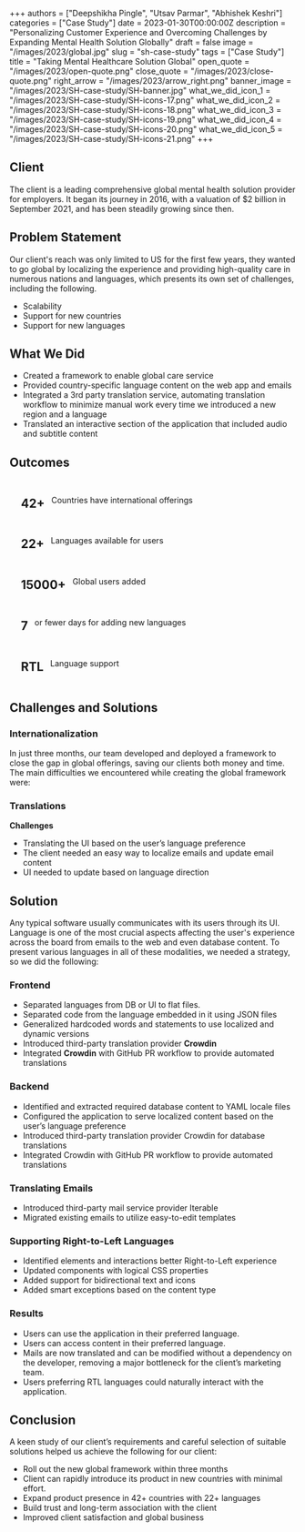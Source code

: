 +++
authors = ["Deepshikha Pingle", "Utsav Parmar", "Abhishek Keshri"]
categories = ["Case Study"]
date = 2023-01-30T00:00:00Z
description = "Personalizing Customer Experience and Overcoming Challenges by Expanding Mental Health Solution Globally"
draft = false
image = "/images/2023/global.jpg"
slug = "sh-case-study"
tags = ["Case Study"]
title = "Taking Mental Healthcare Solution Global"
open_quote = "/images/2023/open-quote.png"
close_quote = "/images/2023/close-quote.png"
right_arrow = "/images/2023/arrow_right.png"
banner_image = "/images/2023/SH-case-study/SH-banner.jpg"
what_we_did_icon_1 = "/images/2023/SH-case-study/SH-icons-17.png"
what_we_did_icon_2 = "/images/2023/SH-case-study/SH-icons-18.png"
what_we_did_icon_3 = "/images/2023/SH-case-study/SH-icons-19.png"
what_we_did_icon_4 = "/images/2023/SH-case-study/SH-icons-20.png"
what_we_did_icon_5 = "/images/2023/SH-case-study/SH-icons-21.png"
+++
## Client

The client is a leading comprehensive global mental health solution provider for employers. It began its journey in 2016, with a valuation of $2 billion in September 2021, and has been steadily growing since then.

## Problem Statement

Our client's reach was only limited to US for the first few years, they wanted to go global by localizing the experience and providing high-quality care in numerous nations and languages, which presents its own set of challenges, including the following.

- Scalability
- Support for new countries
- Support for new languages

## What We Did

- Created a framework to enable global care service
- Provided country-specific language content on the web app and emails
- Integrated a 3rd party translation service, automating translation workflow to minimize manual work every time we introduced a new region and a language
- Translated an interactive section of the application that included audio and subtitle content

## Outcomes

<span style="display: flex;flex-direction: row;align-content: center;justify-content: flex-start;align-items: center; flex-wrap: wrap; margin-left: 20px;">
<h2 >42+</h2> &nbsp;&nbsp; Countries have international offerings
</span>

<span style="display: flex;flex-direction: row;align-content: center;justify-content: flex-start;align-items: center; flex-wrap: wrap; margin-left: 20px;">
<h2>22+</h2> &nbsp;&nbsp; Languages available for users
</span>

<span style="display: flex;flex-direction: row;align-content: center;justify-content: flex-start;align-items: center; flex-wrap: wrap; margin-left: 20px;">
<h2>15000+</h2> &nbsp;&nbsp; Global users added
</span>

<span style="display: flex;flex-direction: row;align-content: center;justify-content: flex-start;align-items: center; flex-wrap: wrap; margin-left: 20px;">
<h2>7</h2> &nbsp;&nbsp; or fewer days for adding new languages
</span>

<span style="display: flex;flex-direction: row;align-content: center;justify-content: flex-start;align-items: center; flex-wrap: wrap; margin-left: 20px;">
<h2>RTL</h2> &nbsp;&nbsp; Language support
</span>

## Challenges and Solutions

### Internationalization

In just three months, our team developed and deployed a framework to close the gap in global offerings, saving our clients both money and time. The main difficulties we encountered while creating the global framework were:

### Translations

**Challenges**

- Translating the UI based on the user’s language preference
- The client needed an easy way to localize emails and update email content
- UI needed to update based on language direction

## Solution

Any typical software usually communicates with its users through its UI.
Language is one of the most crucial aspects affecting the user's experience across the board from emails to the web and even database content. To present various languages in all of these modalities, we needed a strategy, so we did the following:

### Frontend

- Separated languages from DB or UI to flat files.
- Separated code from the language embedded in it using JSON files
- Generalized hardcoded words and statements to use localized and dynamic versions
- Introduced third-party translation provider **Crowdin**
- Integrated **Crowdin** with GitHub PR workflow to provide automated translations

### Backend

- Identified and extracted required database content to YAML locale files
- Configured the application to serve localized content based on the user’s language preference
- Introduced third-party translation provider Crowdin for database translations
- Integrated Crowdin with GitHub PR workflow to provide automated translations

### Translating Emails

- Introduced third-party mail service provider Iterable
- Migrated existing emails to utilize easy-to-edit templates

### Supporting Right-to-Left Languages

- Identified elements and interactions better Right-to-Left experience
- Updated components with logical CSS properties
- Added support for bidirectional text and icons
- Added smart exceptions based on the content type

### Results

- Users can use the application in their preferred language.
- Users can access content in their preferred language.
- Mails are now translated and can be modified without a dependency on the developer, removing a major bottleneck for the client’s marketing team.
- Users preferring RTL languages could naturally interact with the application.

## Conclusion

A keen study of our client’s requirements and careful selection of suitable solutions helped us achieve the following for our client:

- Roll out the new global framework within three months
- Client can rapidly introduce its product in new countries with minimal effort.
- Expand product presence in 42+ countries with 22+ languages
- Build trust and long-term association with the client
- Improved client satisfaction and global business
